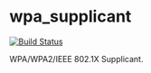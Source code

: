 # wpa_supplicant

[![Build Status](https://travis-ci.org/UnitedRPMs/wpa_supplicant.svg?branch=master)](https://travis-ci.org/UnitedRPMs/wpa_supplicant)

WPA/WPA2/IEEE 802.1X Supplicant.
